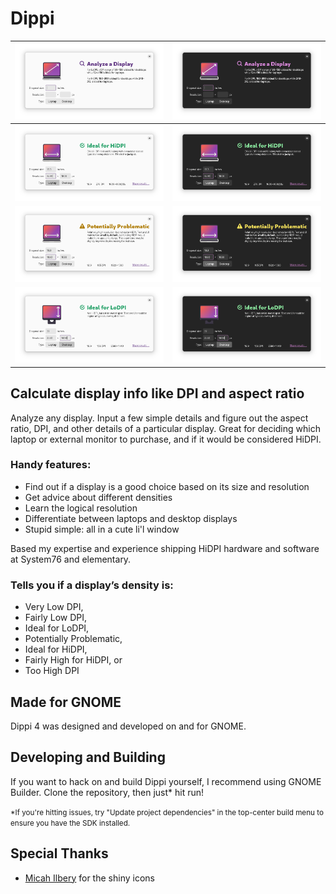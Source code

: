 # Dippi

![Screenshot](data/screenshots/default.png?raw=true)     | ![Screenshot](data/screenshots/default-dark.png?raw=true)
-------------------------------------------------------- | -------------------------------------------------------------
![Screenshot](data/screenshots/hidpi.png?raw=true)       | ![Screenshot](data/screenshots/hidpi-dark.png?raw=true)
![Screenshot](data/screenshots/problematic.png?raw=true) | ![Screenshot](data/screenshots/problematic-dark.png?raw=true)
![Screenshot](data/screenshots/lodpi.png?raw=true)       | ![Screenshot](data/screenshots/lodpi-dark.png?raw=true)

## Calculate display info like DPI and aspect ratio

Analyze any display. Input a few simple details and figure out the aspect ratio, DPI, and other details of a particular display. Great for deciding which laptop or external monitor to purchase, and if it would be considered HiDPI.

### Handy features:

- Find out if a display is a good choice based on its size and resolution
- Get advice about different densities
- Learn the logical resolution
- Differentiate between laptops and desktop displays
- Stupid simple: all in a cute li'l window

Based my expertise and experience shipping HiDPI hardware and software at System76 and elementary.

### Tells you if a display’s density is:

- Very Low DPI,
- Fairly Low DPI,
- Ideal for LoDPI,
- Potentially Problematic,
- Ideal for HiDPI,
- Fairly High for HiDPI, or
- Too High DPI

## Made for GNOME

Dippi 4 was designed and developed on and for GNOME.

## Developing and Building

If you want to hack on and build Dippi yourself, I recommend using GNOME Builder. Clone the repository, then just* hit run!

<small>*If you're hitting issues, try "Update project dependencies" in the top-center build menu to ensure you have the SDK installed.</small>

## Special Thanks

- [Micah Ilbery](https://github.com/micahilbery) for the shiny icons
